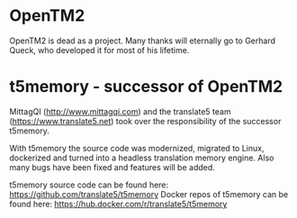 # OpenTM2
OpenTM2 is dead as a project. Many thanks will eternally go to Gerhard Queck, who developed it for most of his lifetime.

# t5memory - successor of OpenTM2

MittagQI (http://www.mittagqi.com) and the translate5 team (https://www.translate5.net) took over the responsibility of the successor t5memory.

With t5memory the source code was modernized, migrated to Linux, dockerized and turned into a headless translation memory engine. Also many bugs have been fixed and features will be added.

t5memory source code can be found here: https://github.com/translate5/t5memory
Docker repos of t5memory can be found here: https://hub.docker.com/r/translate5/t5memory
